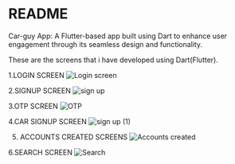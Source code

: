 # README
Car-guy App: A Flutter-based app built using Dart to enhance user engagement through its seamless design and functionality.

These are the screens that i have developed using Dart(Flutter).

1.LOGIN SCREEN
![Login screen](https://github.com/user-attachments/assets/fbf1cf7b-9da8-4b90-affc-fb2bb4e38323)

2.SIGNUP SCREEN
![sign up](https://github.com/user-attachments/assets/3ddbc5f4-6ee7-4dd8-b1ed-633faaecf359)

3.OTP SCREEN
![OTP](https://github.com/user-attachments/assets/16ca96df-cbbb-4c55-9028-1b3c15941ff3)

4.CAR SIGNUP SCREEN
![sign up (1)](https://github.com/user-attachments/assets/8ed1274c-c931-4f5c-a7bf-6ac1a35e3715)

5. ACCOUNTS CREATED SCREENS
![Accounts created](https://github.com/user-attachments/assets/98a6acfa-5eda-4e87-8e50-378f46186238)

6.SEARCH SCREEN
![Search](https://github.com/user-attachments/assets/e3a52db0-f9bf-4621-acaf-6a7b2af6ef06)

